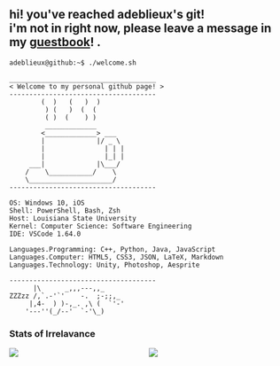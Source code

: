 ## hi! you've reached adeblieux's git! <br> i'm not in right now, please leave a message in my [guestbook](https://github.com/adeblieux/adeblieux/issues/1)! .

```bash
adeblieux@github:~$ ./welcome.sh
```
```
_____________________________________
< Welcome to my personal github page! >
------------------------------------- 
        (  )   (   )  )
         ) (   )  (  (
         ( )  (    ) )
         _____________
        <_____________> ___
        |             |/ _ \
        |               | | |
        |               |_| |
     ___|             |\___/
    /    \___________/    \
    \_____________________/
------------------------------------- 

OS: Windows 10, iOS
Shell: PowerShell, Bash, Zsh
Host: Louisiana State University
Kernel: Computer Science: Software Engineering
IDE: VSCode 1.64.0

Languages.Programming: C++, Python, Java, JavaScript
Languages.Computer: HTML5, CSS3, JSON, LaTeX, Markdown
Languages.Technology: Unity, Photoshop, Aesprite

------------------------------------- 
      |\      _,,,---,,_
ZZZzz /,`.-'`'    -.  ;-;;,_
     |,4-  ) )-,_. ,\ (  `'-'
    '---''(_/--'  `-'\_)  
```

### Stats of Irrelavance

<div style="width: 100%;">
  <div style="display: flex;">
       <a href="https://github.com/adeblieux/convoychat" style="flex: 0 1 50%;">
         <img align="top" src="https://github-readme-stats.vercel.app/api/top-langs/?username=adeblieux&layout=compact&hide=vue,php" />
       </a>
       <a href="https://github.com/adeblieux/github-readme-stats">
        <img align="center" src="https://github-readme-stats.vercel.app/api/Addison?adeblieux=@&compact=True"/>
       </a>
  </div>
</div>
